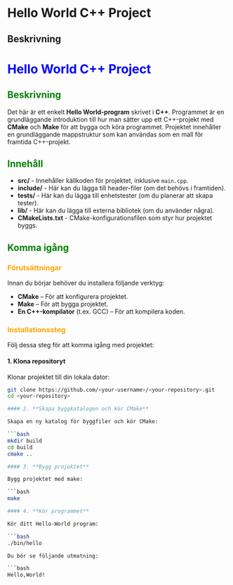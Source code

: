 # Hello World C++ Project

## Beskrivning
# <span style="color:blue">Hello World C++ Project</span>

## <span style="color:green">Beskrivning</span>
Det här är ett enkelt **Hello World-program** skrivet i **C++**. Programmet är en grundläggande introduktion till hur man sätter upp ett C++-projekt med **CMake** och **Make** för att bygga och köra programmet. Projektet innehåller en grundläggande mappstruktur som kan användas som en mall för framtida C++-projekt.

## <span style="color:green">Innehåll</span>
- **src/** - Innehåller källkoden för projektet, inklusive `main.cpp`.
- **include/** - Här kan du lägga till header-filer (om det behövs i framtiden).
- **tests/** - Här kan du lägga till enhetstester (om du planerar att skapa tester).
- **lib/** - Här kan du lägga till externa bibliotek (om du använder några).
- **CMakeLists.txt** - CMake-konfigurationsfilen som styr hur projektet byggs.

## <span style="color:green">Komma igång</span>

### <span style="color:orange">Förutsättningar</span>
Innan du börjar behöver du installera följande verktyg:

- **CMake** – För att konfigurera projektet.
- **Make** – För att bygga projektet.
- **En C++-kompilator** (t.ex. GCC) – För att kompilera koden.

### <span style="color:orange">Installationssteg</span>

Följ dessa steg för att komma igång med projektet:

#### 1. **Klona repositoryt**

Klonar projektet till din lokala dator:

```bash
git clone https://github.com/<your-username>/<your-repository>.git
cd <your-repository>

#### 2. **Skapa byggkatalogen och kör CMake**

Skapa en ny katalog för byggfiler och kör CMake:

```bash
mkdir build
cd build
cmake ..

#### 3. **Bygg projektet**

Bygg projektet med make:

```bash
make

#### 4. **Kör programmet**

Kör ditt Hello-World program:

```bash
./bin/hello

Du bör se följande utmatning:

```bash
Hello,World!
